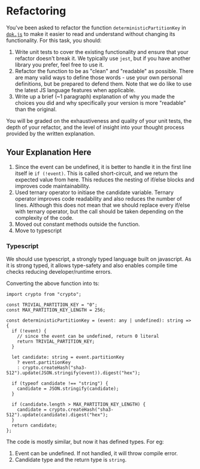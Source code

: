 # Refactoring

You've been asked to refactor the function `deterministicPartitionKey` in [`dpk.js`](dpk.js) to make it easier to read and understand without changing its functionality. For this task, you should:

1. Write unit tests to cover the existing functionality and ensure that your refactor doesn't break it. We typically use `jest`, but if you have another library you prefer, feel free to use it.
2. Refactor the function to be as "clean" and "readable" as possible. There are many valid ways to define those words - use your own personal definitions, but be prepared to defend them. Note that we do like to use the latest JS language features when applicable.
3. Write up a brief (~1 paragraph) explanation of why you made the choices you did and why specifically your version is more "readable" than the original.

You will be graded on the exhaustiveness and quality of your unit tests, the depth of your refactor, and the level of insight into your thought process provided by the written explanation.

## Your Explanation Here

1. Since the event can be undefined, it is better to handle it in the first line itself ie `if (!event)`. This is called short-circuit, and we return the expected value from here. This reduces the nesting of if/else blocks and improves code maintainability.
2. Used ternary operator to initiase the candidate variable. Ternary operator improves code readability and also reduces the number of lines. Although this does not mean that we should replace every if/else with ternary operator, but the call should be taken depending on the complexity of the code.
3. Moved out constant methods outside the function.
4. Move to typescript

### Typescript
We should use typescript, a strongly typed language built on javascript. As it is strong typed, it allows type-safety and also enables compile time checks reducing developer/runtime errors.

Converting the above function into ts:
````
import crypto from "crypto";

const TRIVIAL_PARTITION_KEY = "0";
const MAX_PARTITION_KEY_LENGTH = 256;

const deterministicPartitionKey = (event: any | undefined): string => {
  if (!event) {
    // since the event can be undefined, return 0 literal
    return TRIVIAL_PARTITION_KEY;
  }

  let candidate: string = event.partitionKey
    ? event.partitionKey
    : crypto.createHash("sha3-512").update(JSON.stringify(event)).digest("hex");

  if (typeof candidate !== "string") {
    candidate = JSON.stringify(candidate);
  }

  if (candidate.length > MAX_PARTITION_KEY_LENGTH) {
    candidate = crypto.createHash("sha3-512").update(candidate).digest("hex");
  }
  return candidate;
};

````

The code is mostly similar, but now it has defined types. 
For eg:
1. Event can be undefined. If not handled, it will throw compile error.
2. Candidate type and the return type is `string`.